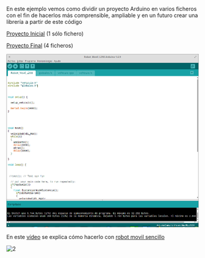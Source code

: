 En este ejemplo vemos como dividir un proyecto Arduino en varios ficheros con el fin de hacerlos más comprensible, ampliable y en un futuro crear una librería a partir de este código

[Proyecto Inicial](./ProyectoOriginal) (1 sólo fichero)

[Proyecto Final](./ProyectoFinal) (4 ficheros)

![1](../imagenes/DividirProyectoArduino.png)

En este [vídeo](https://youtu.be/PPsUHX6nVow) se explica cómo hacerlo con [robot movil sencillo](https://github.com/javacasm/ArduinoAvanzadoBaeza/blob/master/proyectos/robot.md)

![2](https://camo.githubusercontent.com/0d62c3758642be5ed41ae65ae291d00af929c4f2/68747470733a2f2f6c68362e676f6f676c6575736572636f6e74656e742e636f6d2f2d304652513243385f5247452f56547077624f49596d70492f41414141414141413477382f62427877465272337a344d2f77313031342d683736312d6e6f2f494d475f32303135303432335f3230323832362e6a7067)
